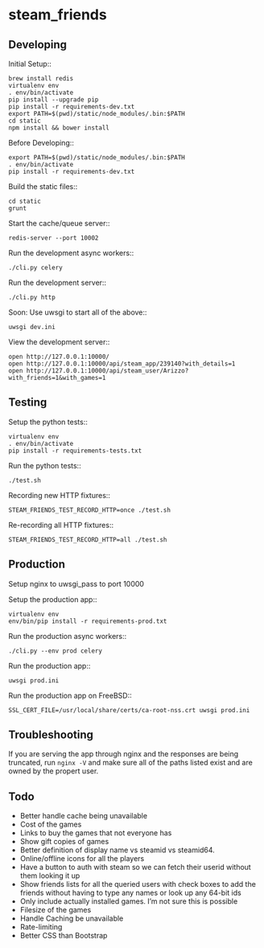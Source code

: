 steam_friends
=============


Developing
----------

Initial Setup::

    brew install redis
    virtualenv env
    . env/bin/activate
    pip install --upgrade pip
    pip install -r requirements-dev.txt
    export PATH=$(pwd)/static/node_modules/.bin:$PATH
    cd static
    npm install && bower install

Before Developing::

    export PATH=$(pwd)/static/node_modules/.bin:$PATH
    . env/bin/activate
    pip install -r requirements-dev.txt

Build the static files::

    cd static
    grunt

Start the cache/queue server::

    redis-server --port 10002

Run the development async workers::

    ./cli.py celery

Run the development server::

    ./cli.py http

Soon: Use uwsgi to start all of the above::

    uwsgi dev.ini

View the development server::

    open http://127.0.0.1:10000/
    open http://127.0.0.1:10000/api/steam_app/239140?with_details=1
    open http://127.0.0.1:10000/api/steam_user/Arizzo?with_friends=1&with_games=1


Testing
----------

Setup the python tests::

    virtualenv env
    . env/bin/activate
    pip install -r requirements-tests.txt

Run the python tests::

    ./test.sh

Recording new HTTP fixtures::

    STEAM_FRIENDS_TEST_RECORD_HTTP=once ./test.sh

Re-recording all HTTP fixtures::

    STEAM_FRIENDS_TEST_RECORD_HTTP=all ./test.sh

Production
----------

Setup nginx to uwsgi_pass to port 10000

Setup the production app::

    virtualenv env
    env/bin/pip install -r requirements-prod.txt

Run the production async workers::

    ./cli.py --env prod celery

Run the production app::

    uwsgi prod.ini

Run the production app on FreeBSD::

    SSL_CERT_FILE=/usr/local/share/certs/ca-root-nss.crt uwsgi prod.ini


Troubleshooting
---------------

If you are serving the app through nginx and the responses are being truncated,
run `nginx -V` and make sure all of the paths listed exist and are owned by the
propert user.


Todo
----

* Better handle cache being unavailable
* Cost of the games
* Links to buy the games that not everyone has
* Show gift copies of games
* Better definition of display name vs steamid vs steamid64.
* Online/offline icons for all the players
* Have a button to auth with steam so we can fetch their userid without them looking it up
* Show friends lists for all the queried users with check boxes to add the friends without having to type any names or look up any 64-bit ids
* Only include actually installed games. I’m not sure this is possible
* Filesize of the games
* Handle Caching be unavailable
* Rate-limiting
* Better CSS than Bootstrap
